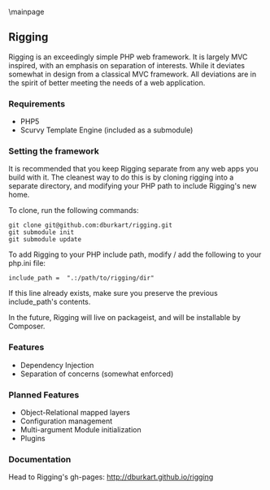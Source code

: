 \mainpage

## Rigging ##

Rigging is an exceedingly simple PHP web framework. It is largely MVC inspired,
with an emphasis on separation of interests. While it deviates somewhat in
design from a classical MVC framework. All deviations are in the spirit of
better meeting the needs of a web application.

### Requirements ###

* PHP5
* Scurvy Template Engine (included as a submodule)

### Setting the framework ###

It is recommended that you keep Rigging separate from any web apps you build
with it. The cleanest way to do this is by cloning rigging into a separate
directory, and modifying your PHP path to include Rigging's new home.

To clone, run the following commands:

	git clone git@github.com:dburkart/rigging.git
	git submodule init
	git submodule update

To add Rigging to your PHP include path, modify / add the following to your
php.ini file:

	include_path =  ".:/path/to/rigging/dir"

If this line already exists, make sure you preserve the previous include_path's
contents.

In the future, Rigging will live on packageist, and will be installable by 
Composer.

### Features ###

* Dependency Injection
* Separation of concerns (somewhat enforced)

### Planned Features ###

* Object-Relational mapped layers
* Configuration management
* Multi-argument Module initialization
* Plugins

### Documentation ###

Head to Rigging's gh-pages: http://dburkart.github.io/rigging
